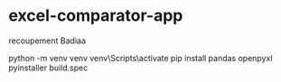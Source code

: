 # excel-comparator-app

recoupement Badiaa

python -m venv venv
venv\Scripts\activate
pip install pandas openpyxl
pyinstaller build.spec
